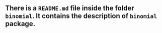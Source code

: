 ## There is a `README.md` file inside the folder `binomial`. It contains the description of `binomial` package.